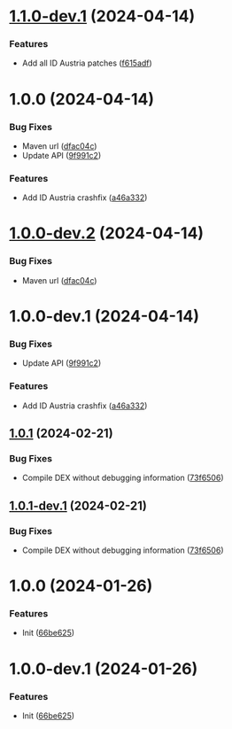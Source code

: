 # [1.1.0-dev.1](https://github.com/1fexd/revanced-patches/compare/v1.0.0...v1.1.0-dev.1) (2024-04-14)


### Features

* Add all ID Austria patches ([f615adf](https://github.com/1fexd/revanced-patches/commit/f615adf937045a4fe14286547f095760a85b75ba))

# 1.0.0 (2024-04-14)


### Bug Fixes

* Maven url ([dfac04c](https://github.com/1fexd/revanced-patches/commit/dfac04c91a0feb93b8570e0ea6b4c0fe93f012fa))
* Update API ([9f991c2](https://github.com/1fexd/revanced-patches/commit/9f991c22537207aff7e92eb9b95b22c71d7f371e))


### Features

* Add ID Austria crashfix ([a46a332](https://github.com/1fexd/revanced-patches/commit/a46a332da819dfb9153ef4048a843ce2aa266f3d))

# [1.0.0-dev.2](https://github.com/1fexd/revanced-patches/compare/v1.0.0-dev.1...v1.0.0-dev.2) (2024-04-14)


### Bug Fixes

* Maven url ([dfac04c](https://github.com/1fexd/revanced-patches/commit/dfac04c91a0feb93b8570e0ea6b4c0fe93f012fa))

# 1.0.0-dev.1 (2024-04-14)


### Bug Fixes

* Update API ([9f991c2](https://github.com/1fexd/revanced-patches/commit/9f991c22537207aff7e92eb9b95b22c71d7f371e))


### Features

* Add ID Austria crashfix ([a46a332](https://github.com/1fexd/revanced-patches/commit/a46a332da819dfb9153ef4048a843ce2aa266f3d))

## [1.0.1](https://github.com/ReVanced/revanced-patches-template/compare/v1.0.0...v1.0.1) (2024-02-21)


### Bug Fixes

* Compile DEX without debugging information ([73f6506](https://github.com/ReVanced/revanced-patches-template/commit/73f6506bccc01e5622a6e19bedcf6d54d3f701c7))

## [1.0.1-dev.1](https://github.com/ReVanced/revanced-patches-template/compare/v1.0.0...v1.0.1-dev.1) (2024-02-21)


### Bug Fixes

* Compile DEX without debugging information ([73f6506](https://github.com/ReVanced/revanced-patches-template/commit/73f6506bccc01e5622a6e19bedcf6d54d3f701c7))

# 1.0.0 (2024-01-26)


### Features

* Init ([66be625](https://github.com/ReVanced/revanced-patches-template/commit/66be625f25ee2d678dac62a5bf4daa631284f8f6))

# 1.0.0-dev.1 (2024-01-26)


### Features

* Init ([66be625](https://github.com/ReVanced/revanced-patches-template/commit/66be625f25ee2d678dac62a5bf4daa631284f8f6))
